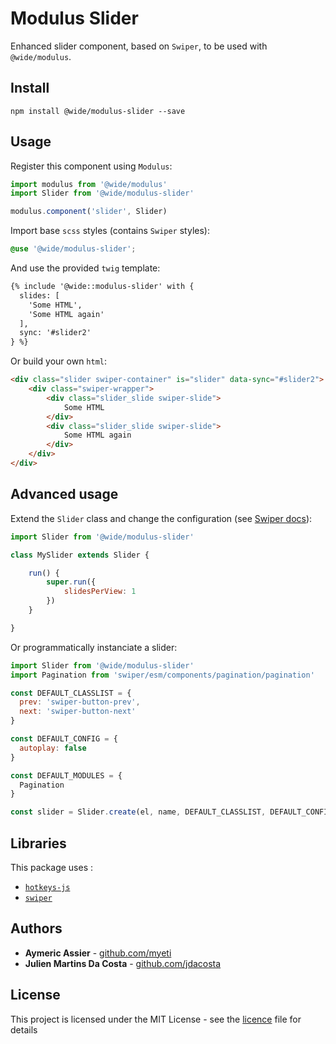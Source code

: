 # Modulus Slider

Enhanced slider component, based on `Swiper`, to be used with `@wide/modulus`.


## Install

```
npm install @wide/modulus-slider --save
```


## Usage

Register this component using `Modulus`:
```js
import modulus from '@wide/modulus'
import Slider from '@wide/modulus-slider'

modulus.component('slider', Slider)
```

Import base `scss` styles (contains `Swiper` styles):
```scss
@use '@wide/modulus-slider';
```

And use the provided `twig` template:
```html
{% include '@wide::modulus-slider' with {
  slides: [
    'Some HTML',
    'Some HTML again'
  ],
  sync: '#slider2'
} %}
```

Or build your own `html`:
```html
<div class="slider swiper-container" is="slider" data-sync="#slider2">
    <div class="swiper-wrapper">
        <div class="slider_slide swiper-slide">
            Some HTML
        </div>
        <div class="slider_slide swiper-slide">
            Some HTML again
        </div>
    </div>
</div>
```


## Advanced usage

Extend the `Slider` class and change the configuration (see [Swiper docs](https://swiperjs.com)):
```js
import Slider from '@wide/modulus-slider'

class MySlider extends Slider {

    run() {
        super.run({
            slidesPerView: 1
        })
    }

}
```

Or programmatically instanciate a slider:
```js
import Slider from '@wide/modulus-slider'
import Pagination from 'swiper/esm/components/pagination/pagination'

const DEFAULT_CLASSLIST = {
  prev: 'swiper-button-prev',
  next: 'swiper-button-next'
}

const DEFAULT_CONFIG = {
  autoplay: false
}

const DEFAULT_MODULES = {
  Pagination
}

const slider = Slider.create(el, name, DEFAULT_CLASSLIST, DEFAULT_CONFIG, DEFAULT_MODULES) 
```



## 


## Libraries

This package uses :
- [`hotkeys-js`](https://github.com/jaywcjlove/hotkeys)
- [`swiper`](https://github.com/nolimits4web/swiper)


## Authors

- **Aymeric Assier** - [github.com/myeti](https://github.com/myeti)
- **Julien Martins Da Costa** - [github.com/jdacosta](https://github.com/jdacosta)


## License

This project is licensed under the MIT License - see the [licence](licence) file for details